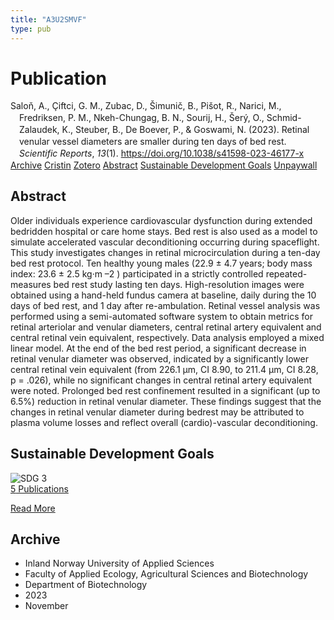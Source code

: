 ```yaml
---
title: "A3U2SMVF"
type: pub
---
```

<h1>Publication</h1>
<article id="csl-bib-container-A3U2SMVF" class="csl-bib-container">
  <div class="csl-bib-body" style="line-height: 1.35; padding-left: 1em; text-indent:-1em;">
  <div class="csl-entry">Salo&#x148;, A., &#xC7;iftci, G. M., Zubac, D., &#x160;imuni&#x10D;, B., Pi&#x161;ot, R., Narici, M., Fredriksen, P. M., Nkeh-Chungag, B. N., Sourij, H., &#x160;er&#xFD;, O., Schmid-Zalaudek, K., Steuber, B., De Boever, P., &amp; Goswami, N. (2023). Retinal venular vessel diameters are smaller during ten days of bed rest. <i>Scientific Reports</i>, <i>13</i>(1). <a href="https://doi.org/10.1038/s41598-023-46177-x">https://doi.org/10.1038/s41598-023-46177-x</a></div>
</div>
  <div class="csl-bib-buttons">
    <a href="#taxonomy-article-A3U2SMVF" class="csl-bib-button">Archive</a>
    <a href="https://app.cristin.no/results/show.jsf?id=2201787" alt="Cristin URL" class="csl-bib-button">Cristin</a>
    <a href="http://zotero.org/groups/5402882/items/A3U2SMVF" alt="Zotero URL" class="csl-bib-button">Zotero</a>
    <a href="#abstract-article-A3U2SMVF" class="csl-bib-button">Abstract</a>
    <a href="#sdg-article-A3U2SMVF" class="csl-bib-button">Sustainable Development Goals</a>
    <a href="https://www.nature.com/articles/s41598-023-46177-x.pdf" class="csl-bib-button">Unpaywall</a>
  </div>
  <div id="csl-bib-meta-container-A3U2SMVF"></div>
</article>
<div id="csl-bib-meta-A3U2SMVF" class="csl-bib-meta">
  <article id="abstract-article-A3U2SMVF" class="abstract-article">
    <h1>Abstract</h1>
    Older individuals experience cardiovascular dysfunction during extended bedridden hospital or care home stays. Bed rest is also used as a model to simulate accelerated vascular deconditioning occurring during spaceflight. This study investigates changes in retinal microcirculation during a ten-day bed rest protocol. Ten healthy young males (22.9 ± 4.7 years; body mass index: 23.6 ± 2.5 kg·m –2 ) participated in a strictly controlled repeated-measures bed rest study lasting ten days. High-resolution images were obtained using a hand-held fundus camera at baseline, daily during the 10 days of bed rest, and 1 day after re-ambulation. Retinal vessel analysis was performed using a semi-automated software system to obtain metrics for retinal arteriolar and venular diameters, central retinal artery equivalent and central retinal vein equivalent, respectively. Data analysis employed a mixed linear model. At the end of the bed rest period, a significant decrease in retinal venular diameter was observed, indicated by a significantly lower central retinal vein equivalent (from 226.1 µm, CI 8.90, to 211.4 µm, CI 8.28, p = .026), while no significant changes in central retinal artery equivalent were noted. Prolonged bed rest confinement resulted in a significant (up to 6.5%) reduction in retinal venular diameter. These findings suggest that the changes in retinal venular diameter during bedrest may be attributed to plasma volume losses and reflect overall (cardio)-vascular deconditioning.
  </article>
  <article id="sdg-article-A3U2SMVF" class="sdg-article">
    <h1>Sustainable Development Goals</h1>
    <div class="sdg-container"><div id="sdg3" class="sdg"> <img src="{{< params subfolder >}}images/sdg/sdg03_en.png" class="image" alt="SDG 3"> <div class="sdg-overlay"> <a href="{{< params subfolder >}}en/archive/?sdg=3#archive" class="sdg-publication-count"><span>5</span> Publications</a> <p><a href="https://sdgs.un.org/goals/goal3" class="sdg-read-more">Read More</a></p> </div> </div></div>
  </article>
  <article id="taxonomy-article-A3U2SMVF" class="taxonomy-article">
    <h1>Archive</h1>
    <ul>
      <li>Inland Norway University of Applied Sciences</li>
      <li>Faculty of Applied Ecology, Agricultural Sciences and Biotechnology</li>
      <li>Department of Biotechnology</li>
      <li>2023</li>
      <li>November</li>
    </ul>
  </article>
</div>
